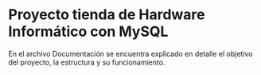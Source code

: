 # Proyecto tienda de Hardware Informático con MySQL

En el archivo Documentación se encuentra explicado en detalle el objetivo del proyecto, la estructura y su funcionamiento.
